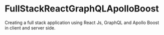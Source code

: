 # FullStackReactGraphQLApolloBoost
Creating a full stack application using React Js, GraphQL and Apollo Boost in client and server side.

